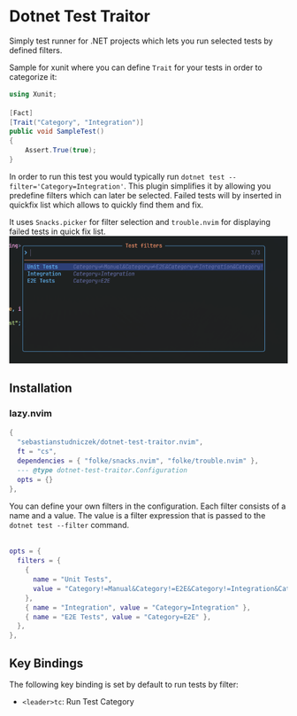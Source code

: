 # Dotnet Test Traitor

Simply test runner for .NET projects which lets you run selected tests by defined filters.

Sample for xunit where you can define `Trait` for your tests in order to categorize it:

```csharp
using Xunit;

[Fact]
[Trait("Category", "Integration")]
public void SampleTest()
{
    Assert.True(true);
}
```

In order to run this test you would typically run `dotnet test --filter='Category=Integration'`.
This plugin simplifies it by allowing you predefine filters which can later be selected. Failed tests will by inserted in quickfix list which allows to quickly find them and fix.

It uses `Snacks.picker` for filter selection and `trouble.nvim` for displaying failed tests in quick fix list.
![alt text](picker.png)

## Installation

### lazy.nvim

```lua
{
  "sebastianstudniczek/dotnet-test-traitor.nvim",
  ft = "cs",
  dependencies = { "folke/snacks.nvim", "folke/trouble.nvim" },
  --- @type dotnet-test-traitor.Configuration
  opts = {}
},
```

You can define your own filters in the configuration. Each filter consists of a name and a value. The value is a filter expression that is passed to the `dotnet test --filter` command.

```lua

opts = {
  filters = {
    {
      name = "Unit Tests",
      value = "Category!=Manual&Category!=E2E&Category!=Integration&Category!=Performance&Category!=Service|Type=Service-InMemory",
    },
    { name = "Integration", value = "Category=Integration" },
    { name = "E2E Tests", value = "Category=E2E" },
  },
},
```

## Key Bindings

The following key binding is set by default to run tests by filter:

- `<leader>tc`: Run Test Category
